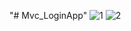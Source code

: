 "# Mvc_LoginApp" 
![1](https://user-images.githubusercontent.com/17329383/188301458-588a50fb-3876-4d2a-ab39-b66669421e83.png)
![2](https://user-images.githubusercontent.com/17329383/188301459-0607569a-fb4d-451c-80d8-99ed38c3b858.png)
